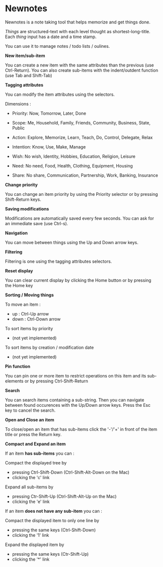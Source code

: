Newnotes
========

Newnotes is a note taking tool that helps memorize and get things done.

*Things* are structured-text with each level thought as shortest-long-title.
Each *thing* input has a date and a time stamp.

You can use it to manage notes / todo lists / oulines.

**New item/sub-item**

You can create a new item with the same attributes than the previous (use Ctrl-Return).
You can also create sub-items with the indent/outdent function (use Tab and Shift-Tab)

**Tagging attributes**

You can modify the item attributes using the selectors.

Dimensions :

 - Priority: Now, Tomorrow, Later, Done
 
 - Scope: Me, Household, Family, Friends, Community, Business, State, Public
 
 - Action: Explore, Memorize, Learn, Teach, Do, Control, Delegate, Relax
 
 - Intention: Know, Use, Make, Manage

 - Wish: No wish, Identity, Hobbies, Education, Religion, Leisure

 - Need: No need, Food, Health, Clothing, Equipment, Housing
 
 - Share: No share, Communication, Partnership, Work, Banking, Insurance

**Change priority**

You can change an item priority by using the Priority selector or by pressing Shift-Return keys.

**Saving modifications**

Modifications are automatically saved every few seconds.
You can ask for an immediate save (use Ctrl-s).

**Navigation**

You can move between things using the Up and Down arrow keys.

**Filtering**

Filtering is one using the tagging attributes selectors.

**Reset display**

You can clear current display by clicking the Home button or by pressing the Home key

**Sorting / Moving things**

To move an item :

 - up : Ctrl-Up arrow
 - down : Ctrl-Down arrow

To sort items by priority

 - (not yet implemented)

To sort items by creation / modification date 

 - (not yet implemented)

**Pin function**

You can pin one or more item to restrict operations on this item and its sub-elements or by pressing Ctrl-Shift-Return

**Search**

You can search items containing a sub-string.
Then you can navigate between found occurences with the Up/Down arrow keys.
Press the Esc key to cancel the search.

**Open and Close an item**

To close/open an item that has sub-items click the '-'/'+' in front of the item title or press the Return key.  

**Compact and Expand an item**

If an item **has sub-items** you can :

Compact the displayed tree by 

 - pressing Ctrl-Shift-Down (Ctrl-Shift-Alt-Down on the Mac)
 - clicking the 'c' link

Expand all sub-items by 

 - pressing Ctr-Shift-Up (Ctrl-Shift-Alt-Up on the Mac)
 - clicking the 'e' link

If an item **does not have any sub-item** you can :

Compact the displayed item to only one line by

 - pressing the same keys (Ctrl-Shift-Down)
 - clicking the '1' link

Expand the displayed item by 

 - pressing the same keys (Ctr-Shift-Up)
 - clicking the '*' link
